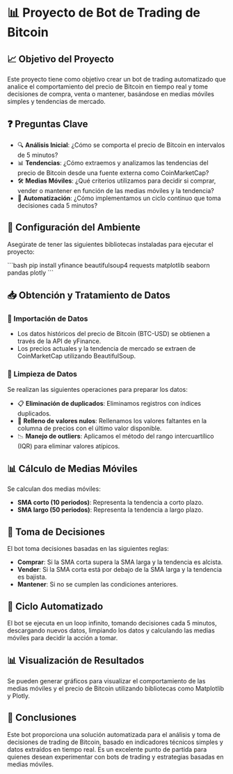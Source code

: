 
# 📊 Proyecto de Bot de Trading de Bitcoin

## 📈 Objetivo del Proyecto
Este proyecto tiene como objetivo crear un bot de trading automatizado que analice el comportamiento del precio de Bitcoin en tiempo real y tome decisiones de compra, venta o mantener, basándose en medias móviles simples y tendencias de mercado.

## ❓ Preguntas Clave
- 🔍 **Análisis Inicial**: ¿Cómo se comporta el precio de Bitcoin en intervalos de 5 minutos?
- 📊 **Tendencias**: ¿Cómo extraemos y analizamos las tendencias del precio de Bitcoin desde una fuente externa como CoinMarketCap?
- 🛠️ **Medias Móviles**: ¿Qué criterios utilizamos para decidir si comprar, vender o mantener en función de las medias móviles y la tendencia?
- 🔄 **Automatización**: ¿Cómo implementamos un ciclo continuo que toma decisiones cada 5 minutos?

## 🚀 Configuración del Ambiente
Asegúrate de tener las siguientes bibliotecas instaladas para ejecutar el proyecto:

\`\`\`bash
pip install yfinance beautifulsoup4 requests matplotlib seaborn pandas plotly
\`\`\`

## 📥 Obtención y Tratamiento de Datos
### 📂 Importación de Datos
- Los datos históricos del precio de Bitcoin (BTC-USD) se obtienen a través de la API de yFinance.
- Los precios actuales y la tendencia de mercado se extraen de CoinMarketCap utilizando BeautifulSoup.

### 🧹 Limpieza de Datos
Se realizan las siguientes operaciones para preparar los datos:
- 📋 **Eliminación de duplicados**: Eliminamos registros con índices duplicados.
- 🧽 **Relleno de valores nulos**: Rellenamos los valores faltantes en la columna de precios con el último valor disponible.
- 📉 **Manejo de outliers**: Aplicamos el método del rango intercuartílico (IQR) para eliminar valores atípicos.

## 📊 Cálculo de Medias Móviles
Se calculan dos medias móviles:
- **SMA corto (10 periodos)**: Representa la tendencia a corto plazo.
- **SMA largo (50 periodos)**: Representa la tendencia a largo plazo.

## 🤖 Toma de Decisiones
El bot toma decisiones basadas en las siguientes reglas:
- **Comprar**: Si la SMA corta supera la SMA larga y la tendencia es alcista.
- **Vender**: Si la SMA corta está por debajo de la SMA larga y la tendencia es bajista.
- **Mantener**: Si no se cumplen las condiciones anteriores.

## 🔄 Ciclo Automatizado
El bot se ejecuta en un loop infinito, tomando decisiones cada 5 minutos, descargando nuevos datos, limpiando los datos y calculando las medias móviles para decidir la acción a tomar.

## 📊 Visualización de Resultados
Se pueden generar gráficos para visualizar el comportamiento de las medias móviles y el precio de Bitcoin utilizando bibliotecas como Matplotlib y Plotly.

## 📝 Conclusiones
Este bot proporciona una solución automatizada para el análisis y toma de decisiones de trading de Bitcoin, basado en indicadores técnicos simples y datos extraídos en tiempo real. Es un excelente punto de partida para quienes desean experimentar con bots de trading y estrategias basadas en medias móviles.
